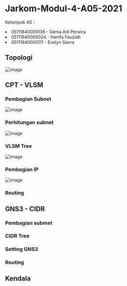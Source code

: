 # Jarkom-Modul-4-A05-2021

Kelompok A5 :
<li>05111840000138 - Gema Adi Perwira
<li>05111940000024 - Hanifa Fauziah
<li>05111940000111 - Evelyn Sierra
  
 ## Topologi
 ![image](https://user-images.githubusercontent.com/55088939/143670280-f9547f1d-e5b8-4ed6-93af-927abae9c3c8.png)

 ## CPT - VLSM
  ### Pembagian Subnet
  ![image](https://user-images.githubusercontent.com/55088939/143670299-896f94ed-9fc1-4ccd-9d6d-7d3919730ec5.png)

  ### Perhitungan subnet
  ![image](https://user-images.githubusercontent.com/55088939/143670325-714c5d92-fbd9-436b-a3aa-d255bf6bb7a9.png)

  ### VLSM Tree
  ![image](https://user-images.githubusercontent.com/55088939/143670394-75b02a9a-43a7-4c94-8ca8-6401efb82f06.png)

  ### Pembagian IP
  ![image](https://user-images.githubusercontent.com/55088939/143670342-2267dc07-27b3-4ccc-aac3-2667f20b02d1.png)

  ### Routing
  
 ## GNS3 - CIDR
  
  ### Pembagian submet
  
  ### CIDR Tree
  
  ### Setting GNS3
  
  ### Routing
  
 ## Kendala
  
